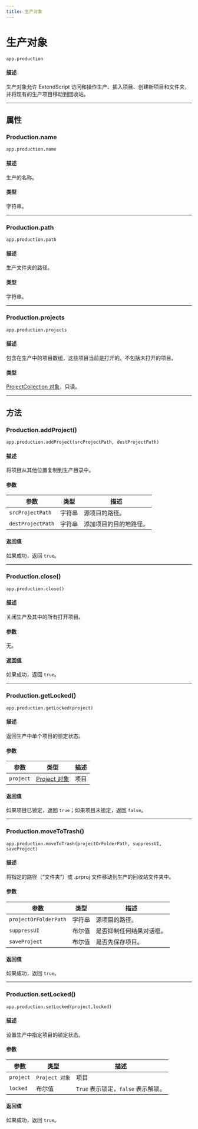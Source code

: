 ```yaml
---
title: 生产对象
---
```

# 生产对象

`app.production`

#### 描述

生产对象允许 ExtendScript 访问和操作生产、插入项目、创建新项目和文件夹，并将现有的生产项目移动到回收站。

---

## 属性

### Production.name

`app.production.name`

#### 描述

生产的名称。

#### 类型

字符串。

---

### Production.path

`app.production.path`

#### 描述

生产文件夹的路径。

#### 类型

字符串。

---

### Production.projects

`app.production.projects`

#### 描述

包含在生产中的项目数组，这些项目当前是打开的。不包括未打开的项目。

#### 类型

[ProjectCollection 对象](../../collection/projectcollection)，只读。

---

## 方法

### Production.addProject()

`app.production.addProject(srcProjectPath, destProjectPath)`

#### 描述

将项目从其他位置复制到生产目录中。

#### 参数

|     参数      |  类型  |              描述              |
| ------------- | ------ | ------------------------------ |
| `srcProjectPath`  | 字符串 | 源项目的路径。                 |
| `destProjectPath` | 字符串 | 添加项目的目的地路径。         |

#### 返回值

如果成功，返回 `true`。

---

### Production.close()

`app.production.close()`

#### 描述

关闭生产及其中的所有打开项目。

#### 参数

无。

#### 返回值

如果成功，返回 `true`。

---

### Production.getLocked()

`app.production.getLocked(project)`

#### 描述

返回生产中单个项目的锁定状态。

#### 参数

| 参数      |              类型              | 描述 |
| --------- | ------------------------------ | ---- |
| `project` | [Project 对象](.././project) | 项目 |

#### 返回值

如果项目已锁定，返回 `true`；如果项目未锁定，返回 `false`。

---

### Production.moveToTrash()

`app.production.moveToTrash(projectOrFolderPath, suppressUI, saveProject)`

#### 描述

将指定的路径（“文件夹”）或 .prproj 文件移动到生产的回收站文件夹中。

#### 参数

|        参数         |   类型   |                  描述                  |
| ------------------- | -------- | --------------------------------------- |
| `projectOrFolderPath` | 字符串   | 源项目的路径。                         |
| `suppressUI`          | 布尔值   | 是否抑制任何结果对话框。               |
| `saveProject`         | 布尔值   | 是否先保存项目。                       |

#### 返回值

如果成功，返回 `true`。

---

### Production.setLocked()

`app.production.setLocked(project,locked)`

#### 描述

设置生产中指定项目的锁定状态。

#### 参数

| 参数      |       类型       |                描述                |
| --------- | ---------------- | ---------------------------------- |
| `project` | `Project 对象` | 项目                               |
| `locked`  | 布尔值           | `True` 表示锁定，`false` 表示解锁。 |

#### 返回值

如果成功，返回 `true`。